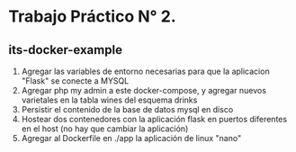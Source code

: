# Trabajo Práctico N° 2.
## its-docker-example


1. Agregar las variables de entorno necesarias para que la aplicacion "Flask" se conecte a MYSQL  
2. Agregar php my admin a este docker-compose, y agregar nuevos varietales en la tabla wines del esquema drinks  
3. Persistir el contenido de la base de datos mysql en disco  
4. Hostear dos contenedores con la aplicación flask en puertos diferentes en el host (no hay que cambiar la aplicación)  
5. Agregar al Dockerfile en ./app  la aplicación de linux "nano"



